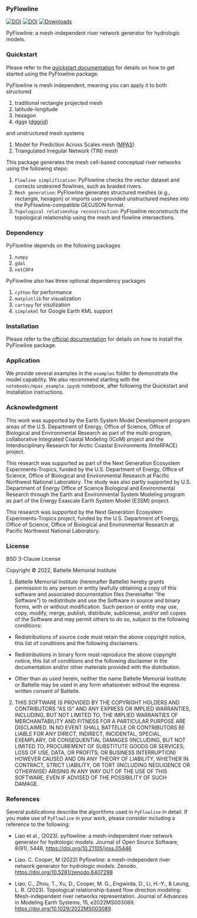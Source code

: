 ### PyFlowline

[![DOI](https://joss.theoj.org/papers/10.21105/joss.05446/status.svg)](https://doi.org/10.21105/joss.05446)
[![DOI](https://zenodo.org/badge/368338554.svg)](https://zenodo.org/badge/latestdoi/368338554)
[![Downloads](https://static.pepy.tech/badge/pyflowline)](https://pepy.tech/project/pyflowline)

PyFlowline: a mesh-independent river network generator for hydrologic models.  

### Quickstart

Please refer to the [quickstart documentation](https://pyflowline.readthedocs.io/en/latest/quickstart.html) for details on how to get started using the PyFlowline package.

PyFlowline is mesh independent, meaning you can apply it to both structured  

1. traditional rectangle projected mesh  
2. latitude-longitude  
3. hexagon
4. dggs ([dggrid](https://github.com/sahrk/DGGRID))

and unstructured mesh systems  

1. Model for Prediction Across Scales mesh ([MPAS](https://github.com/MPAS-Dev))
2. Triangulated Irregular Network (TIN) mesh

This package generates the mesh cell-based conceptual river networks using the following steps:

1. `Flowline simplification`: PyFlowline checks the vector dataset and corrects undesired flowlines, such as braided rivers.
2. `Mesh generation`: PyFlowline generates structured meshes (e.g., rectangle, hexagon) or imports user-provided unstructured meshes into the PyFlowline-compatible GEOJSON format.
3. `Topological relationship reconstruction`: PyFlowline reconstructs the topological relationship using the mesh and flowline intersections.

### Dependency

PyFlowline depends on the following packages

1. `numpy`
2. `gdal`
3. `netCDF4`

PyFlowline also has three optional dependency packages

1. `cython` for performance 
2. `matplotlib` for visualization
3. `cartopy` for visulization
4. `simplekml` for Google Earth KML support

### Installation

Please refer to the [official documentation](https://pyflowline.readthedocs.io/) for details on how to install the PyFlowline package.

### Application

We provide several examples in the `examples` folder to demonstrate the model capability. We also recommend starting with the `notebooks/mpas_example.ipynb` notebook, after following the Quickstart and Installation instructions.

### Acknowledgment

This work was supported by the Earth System Model Development program areas of the U.S. Department of Energy, Office of Science, Office of Biological and Environmental Research as part of the multi-program, collaborative Integrated Coastal Modeling (ICoM) project and the Interdisciplinary Research for Arctic Coastal Environments (InteRFACE) project.

This research was supported as part of the Next Generation Ecosystem Experiments-Tropics, funded by the U.S. Department of Energy, Office of Science, Office of Biological and Environmental Research at Pacific Northwest National Laboratory. The study was also partly supported by U.S. Department of Energy Office of Science Biological and Environmental Research through the Earth and Environmental System Modeling program as part of the Energy Exascale Earth System Model (E3SM) project.

This research was supported by the Next Generation Ecosystem Experiments-Tropics project, funded by the U.S. Department of Energy, Office of Science, Office of Biological and Environmental Research at Pacific Northwest National Laboratory.  

### License

BSD 3-Clause License

Copyright © 2022, Battelle Memorial Institute

1. Battelle Memorial Institute (hereinafter Battelle) hereby grants permission to any person or entity lawfully obtaining a copy of this software and associated documentation files (hereinafter “the Software”) to redistribute and use the Software in source and binary forms, with or without modification. Such person or entity may use, copy, modify, merge, publish, distribute, sublicense, and/or sell copies of the Software and may permit others to do so, subject to the following conditions:

* Redistributions of source code must retain the above copyright notice, this list of conditions and the following disclaimers.

* Redistributions in binary form must reproduce the above copyright notice, this list of conditions and the following disclaimer in the documentation and/or other materials provided with the distribution.

* Other than as used herein, neither the name Battelle Memorial Institute or Battelle may be used in any form whatsoever without the express written consent of Battelle.

2. THIS SOFTWARE IS PROVIDED BY THE COPYRIGHT HOLDERS AND CONTRIBUTORS "AS IS" AND ANY EXPRESS OR IMPLIED WARRANTIES, INCLUDING, BUT NOT LIMITED TO, THE IMPLIED WARRANTIES OF MERCHANTABILITY AND FITNESS FOR A PARTICULAR PURPOSE ARE DISCLAIMED. IN NO EVENT SHALL BATTELLE OR CONTRIBUTORS BE LIABLE FOR ANY DIRECT, INDIRECT, INCIDENTAL, SPECIAL, EXEMPLARY, OR CONSEQUENTIAL DAMAGES (INCLUDING, BUT NOT LIMITED TO, PROCUREMENT OF SUBSTITUTE GOODS OR SERVICES; LOSS OF USE, DATA, OR PROFITS; OR BUSINESS INTERRUPTION) HOWEVER CAUSED AND ON ANY THEORY OF LIABILITY, WHETHER IN CONTRACT, STRICT LIABILITY, OR TORT (INCLUDING NEGLIGENCE OR OTHERWISE) ARISING IN ANY WAY OUT OF THE USE OF THIS SOFTWARE, EVEN IF ADVISED OF THE POSSIBILITY OF SUCH DAMAGE.

### References

Several publications describe the algorithms used in `PyFlowline` in detail. If you make use of `PyFlowline` in your work, please consider including a reference to the following:

* Liao et al., (2023). pyflowline: a mesh-independent river network generator for hydrologic models. Journal of Open Source Software, 8(91), 5446, https://doi.org/10.21105/joss.05446

* Liao. C. Cooper, M (2022) Pyflowline: a mesh-independent river network generator for hydrologic models. Zenodo.
https://doi.org/10.5281/zenodo.6407298

* Liao, C., Zhou, T., Xu, D., Cooper, M. G., Engwirda, D., Li, H.-Y., & Leung, L. R. (2023). Topological relationship-based flow direction modeling: Mesh-independent river networks representation. Journal of Advances in Modeling Earth Systems, 15, e2022MS003089. https://doi.org/10.1029/2022MS003089
